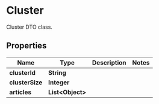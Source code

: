 

# Cluster

Cluster DTO class.

## Properties

| Name | Type | Description | Notes |
|------------ | ------------- | ------------- | -------------|
|**clusterId** | **String** |  |  |
|**clusterSize** | **Integer** |  |  |
|**articles** | **List&lt;Object&gt;** |  |  |



